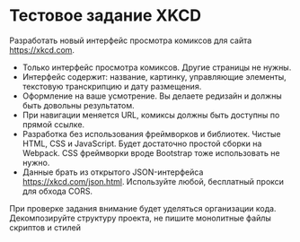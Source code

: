 # Тестовое задание XKCD

Разработать новый интерфейс просмотра комиксов для сайта https://xkcd.com.

* Только интерфейс просмотра комиксов. Другие страницы не нужны.
* Интерфейс содержит: название, картинку, управляющие элементы, текстовую транскрипцию и дату размещения.
* Оформление на ваше усмотрение. Вы делаете редизайн и должны быть довольны результатом.
* При навигации меняется URL, комиксы должны быть доступны по прямой ссылке.
* Разработка без использования фреймворков и библиотек. Чистые HTML, CSS и JavaScript. Будет достаточно простой сборки на Webpack. CSS фреймворки вроде Bootstrap тоже использовать не нужно.
* Данные брать из открытого JSON-интерфейса https://xkcd.com/json.html. Используйте любой, бесплатный прокси для обхода CORS.  

При проверке задания внимание будет уделяться организации кода.  
Декомпозируйте структуру проекта, не пишите монолитные файлы скриптов и стилей